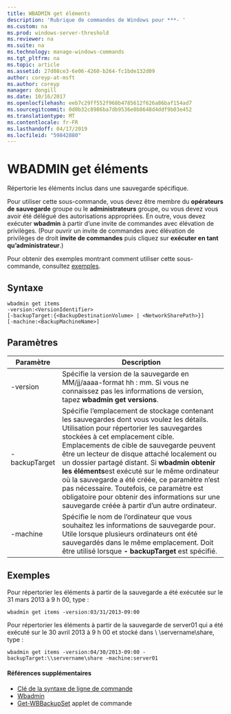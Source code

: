 ```yaml
---
title: WBADMIN get éléments
description: 'Rubrique de commandes de Windows pour ***- '
ms.custom: na
ms.prod: windows-server-threshold
ms.reviewer: na
ms.suite: na
ms.technology: manage-windows-commands
ms.tgt_pltfrm: na
ms.topic: article
ms.assetid: 27d08ce3-6e06-4260-b264-fc1bde132d09
author: coreyp-at-msft
ms.author: coreyp
manager: dongill
ms.date: 10/16/2017
ms.openlocfilehash: eeb7c29ff552f968b4785612f626a86baf154ad7
ms.sourcegitcommit: 0d0b32c8986ba7db9536e0b8648d4ddf9b03e452
ms.translationtype: MT
ms.contentlocale: fr-FR
ms.lasthandoff: 04/17/2019
ms.locfileid: "59842880"
---
```

# <a name="wbadmin-get-items"></a>WBADMIN get éléments



Répertorie les éléments inclus dans une sauvegarde spécifique.

Pour utiliser cette sous-commande, vous devez être membre du **opérateurs de sauvegarde** groupe ou le **administrateurs** groupe, ou vous devez vous avoir été délégué des autorisations appropriées. En outre, vous devez exécuter **wbadmin** à partir d’une invite de commandes avec élévation de privilèges. (Pour ouvrir un invite de commandes avec élévation de privilèges de droit **invite de commandes** puis cliquez sur **exécuter en tant qu’administrateur**.)

Pour obtenir des exemples montrant comment utiliser cette sous-commande, consultez [exemples](#BKMK_examples).

## <a name="syntax"></a>Syntaxe

```
wbadmin get items
-version:<VersionIdentifier>
[-backupTarget:{<BackupDestinationVolume> | <NetworkSharePath>}]
[-machine:<BackupMachineName>]
```

## <a name="parameters"></a>Paramètres

|Paramètre|Description|
|---------|-----------|
|-version|Spécifie la version de la sauvegarde en MM/jj/aaaa-format hh : mm. Si vous ne connaissez pas les informations de version, tapez **wbadmin get versions**.|
|-backupTarget|Spécifie l’emplacement de stockage contenant les sauvegardes dont vous voulez les détails. Utilisation pour répertorier les sauvegardes stockées à cet emplacement cible. Emplacements de cible de sauvegarde peuvent être un lecteur de disque attaché localement ou un dossier partagé distant. Si **wbadmin obtenir les éléments**est exécuté sur le même ordinateur où la sauvegarde a été créée, ce paramètre n’est pas nécessaire. Toutefois, ce paramètre est obligatoire pour obtenir des informations sur une sauvegarde créée à partir d’un autre ordinateur.|
|-machine|Spécifie le nom de l’ordinateur que vous souhaitez les informations de sauvegarde pour. Utile lorsque plusieurs ordinateurs ont été sauvegardés dans le même emplacement. Doit être utilisé lorsque **- backupTarget** est spécifié.|

## <a name="BKMK_examples"></a>Exemples

Pour répertorier les éléments à partir de la sauvegarde a été exécutée sur le 31 mars 2013 à 9 h 00, type :
```
wbadmin get items -version:03/31/2013-09:00
```
Pour répertorier les éléments à partir de la sauvegarde de server01 qui a été exécuté sur le 30 avril 2013 à 9 h 00 et stocké dans \\ \\servername\share, type :
```
wbadmin get items -version:04/30/2013-09:00 -backupTarget:\\servername\share -machine:server01
```

#### <a name="additional-references"></a>Références supplémentaires

-   [Clé de la syntaxe de ligne de commande](command-line-syntax-key.md)
-   [Wbadmin](wbadmin.md)
-   [Get-WBBackupSet](https://technet.microsoft.com/library/jj902473.aspx) applet de commande
